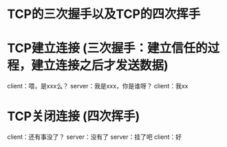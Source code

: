 # TCP的三次握手以及TCP的四次挥手


# TCP建立连接 (三次握手：建立信任的过程，建立连接之后才发送数据)
client：喂，是xxx么？
server：我是xxx，你是谁呀？
client：我xx


# TCP关闭连接 (四次挥手)
client：还有事没了？
server：没有了
server：挂了吧
client：好    